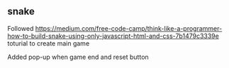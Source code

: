 ## snake

Followed https://medium.com/free-code-camp/think-like-a-programmer-how-to-build-snake-using-only-javascript-html-and-css-7b1479c3339e toturial to create main game

Added pop-up when game end and reset button
